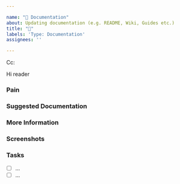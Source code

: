 ```yaml
---

name: "📝 Documentation"
about: Updating documentation (e.g. README, Wiki, Guides etc.) 
title: "📝"
labels: 'Type: Documentation'
assignees: ''

---
```


<!-- These comments automatically delete -->

<!-- **Tip:** Delete parts that are not relevant -->

<!-- Next to Cc:, @ mention users who should be in the loop -->

Cc:

<!-- Replace <doc reader> documentaion target audiance-->

Hi reader

### Pain

<!-- Explain the pain you are experiencing -->

### Suggested Documentation

<!-- Short summary of the documentation that should be added -->


### More Information

<!-- Add any other context here -->

### Screenshots

<!-- If applicable, add screenshots to help explain your problem. -->

### Tasks

<!--Add GitHub tasks--> 

- [ ]  ...
- [ ]  ...
